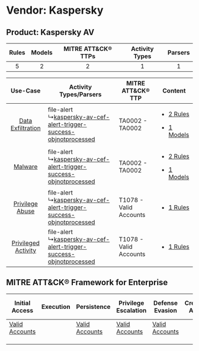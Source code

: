 Vendor: Kaspersky
=================
Product: Kaspersky AV
---------------------
| Rules | Models | MITRE ATT&CK® TTPs | Activity Types | Parsers |
|:-----:|:------:|:------------------:|:--------------:|:-------:|
|   5   |   2    |         2          |       1        |    1    |

|    Use-Case    | Activity Types/Parsers    | MITRE ATT&CK® TTP          | Content    |
|:----:| ---- | ---- | ---- |
|   [Data Exfiltration](../../../UseCases/uc_data_exfiltration.md)   |  file-alert<br> ↳[kaspersky-av-cef-alert-trigger-success-objnotprocessed](Ps/pC_kasperskyavcefalerttriggersuccessobjnotprocessed.md)<br> | TA0002 - TA0002<br>        | [<ul><li>2 Rules</li></ul><ul><li>1 Models</li></ul>](RM/r_m_kaspersky_kaspersky_av_Data_Exfiltration.md) |
|    [Malware](../../../UseCases/uc_malware.md)    |  file-alert<br> ↳[kaspersky-av-cef-alert-trigger-success-objnotprocessed](Ps/pC_kasperskyavcefalerttriggersuccessobjnotprocessed.md)<br> | TA0002 - TA0002<br>        | [<ul><li>2 Rules</li></ul><ul><li>1 Models</li></ul>](RM/r_m_kaspersky_kaspersky_av_Malware.md)    |
|     [Privilege Abuse](../../../UseCases/uc_privilege_abuse.md)     |  file-alert<br> ↳[kaspersky-av-cef-alert-trigger-success-objnotprocessed](Ps/pC_kasperskyavcefalerttriggersuccessobjnotprocessed.md)<br> | T1078 - Valid Accounts<br> | [<ul><li>1 Rules</li></ul>](RM/r_m_kaspersky_kaspersky_av_Privilege_Abuse.md)    |
| [Privileged Activity](../../../UseCases/uc_privileged_activity.md) |  file-alert<br> ↳[kaspersky-av-cef-alert-trigger-success-objnotprocessed](Ps/pC_kasperskyavcefalerttriggersuccessobjnotprocessed.md)<br> | T1078 - Valid Accounts<br> | [<ul><li>1 Rules</li></ul>](RM/r_m_kaspersky_kaspersky_av_Privileged_Activity.md)    |

MITRE ATT&CK® Framework for Enterprise
--------------------------------------
| Initial Access                                                      | Execution | Persistence                                                         | Privilege Escalation                                                | Defense Evasion                                                     | Credential Access | Discovery | Lateral Movement | Collection | Command and Control | Exfiltration | Impact |
| ------------------------------------------------------------------- | --------- | ------------------------------------------------------------------- | ------------------------------------------------------------------- | ------------------------------------------------------------------- | ----------------- | --------- | ---------------- | ---------- | ------------------- | ------------ | ------ |
| [Valid Accounts](https://attack.mitre.org/techniques/T1078)<br><br> |           | [Valid Accounts](https://attack.mitre.org/techniques/T1078)<br><br> | [Valid Accounts](https://attack.mitre.org/techniques/T1078)<br><br> | [Valid Accounts](https://attack.mitre.org/techniques/T1078)<br><br> |                   |           |                  |            |                     |              |        |